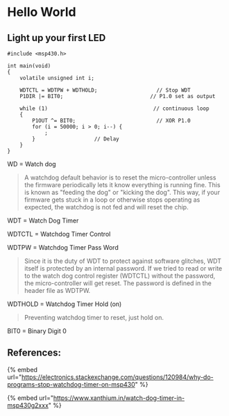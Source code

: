 # Hello World

## Light up your first LED

```text
#include <msp430.h>

int main(void)
{
    volatile unsigned int i;

    WDTCTL = WDTPW + WDTHOLD;                   // Stop WDT
    P1DIR |= BIT0;                            // P1.0 set as output

    while (1)                                  // continuous loop
    {
        P1OUT ^= BIT0;                          // XOR P1.0
        for (i = 50000; i > 0; i--) {
            ;
        }                   // Delay
    }
}
```

WD = Watch dog

> A watchdog default behavior is to reset the micro-controller unless the firmware periodically lets it know everything is running fine. This is known as "feeding the dog" or "kicking the dog". This way, if your firmware gets stuck in a loop or otherwise stops operating as expected, the watchdog is not fed and will reset the chip.

WDT = Watch Dog Timer

WDTCTL = Watchdog Timer Control

WDTPW = Watchdog Timer Pass Word

> Since it is the duty of WDT to protect against software glitches, WDT itself is protected by an internal password. If we tried to read or write to the watch dog control register \(WDTCTL\) without the password, the micro-controller will get reset. The password is defined in the header file as WDTPW.

WDTHOLD = Watchdog Timer Hold \(on\)

> Preventing watchdog timer to reset, just hold on.

BIT0 = Binary Digit 0

## References:

{% embed url="https://electronics.stackexchange.com/questions/120984/why-do-programs-stop-watchdog-timer-on-msp430" %}

{% embed url="https://www.xanthium.in/watch-dog-timer-in-msp430g2xxx" %}








